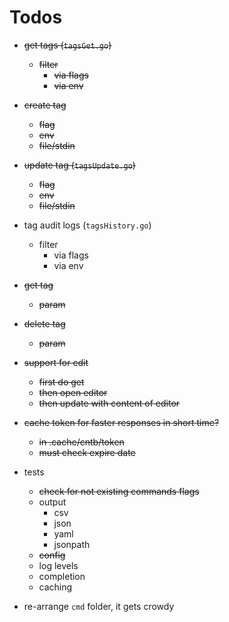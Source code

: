 # Todos

* ~~get tags (`tagsGet.go`)~~
  * ~~filter~~
    * ~~via flags~~
    * ~~via env~~
* ~~create tag~~
  * ~~flag~~
  * ~~env~~
  * ~~file/stdin~~
* ~~update tag (`tagsUpdate.go`)~~
  * ~~flag~~
  * ~~env~~
  * ~~file/stdin~~
* tag audit logs (`tagsHistory.go`)
  * filter
    * via flags
    * via env
* ~~get tag~~
  * ~~param~~
* ~~delete tag~~
  * ~~param~~

* ~~support for edit~~
  * ~~first do get~~
  * ~~then open editor~~
  * ~~then update with content of editor~~

* ~~cache token for faster responses in short time?~~
  * ~~in .cache/cntb/token~~
  * ~~must check expire date~~

* tests
  * ~~check for not existing commands flags~~
  * output
    * csv
    * json
    * yaml
    * jsonpath
  * ~~config~~
  * log levels
  * completion
  * caching

* re-arrange `cmd` folder, it gets crowdy
